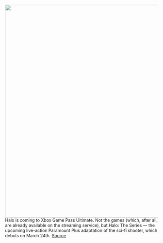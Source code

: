 <img src='https://cdn.vox-cdn.com/thumbor/3LscCwWWU6GmchUnl71JVKl9JoQ=/0x0:2840x1598/1200x800/filters:focal(1193x572:1647x1026)/cdn.vox-cdn.com/uploads/chorus_image/image/70642206/Screen_Shot_2022_03_18_at_1.20.33_PM.0.png' width='700px' /><br/>
Halo is coming to Xbox Game Pass Ultimate. Not the games (which, after all, are already available on the streaming service), but Halo: The Series — the upcoming live-action Paramount Plus adaptation of the sci-fi shooter, which debuts on March 24th.
<a href='https://www.theverge.com/2022/3/18/22984863/xbox-game-pass-ultimate-30-day-trial-paramount-plus-halo-tv-show'> Source <a/>